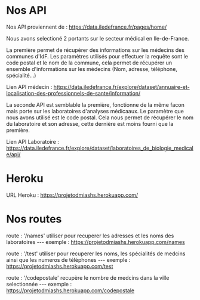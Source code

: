 
# Nos API
Nos API proviennent de : https://data.iledefrance.fr/pages/home/ 

Nous avons selectioné 2 portants sur le secteur médical en Ile-de-France.

La première permet de récupérer des informations sur les médecins des communes d'IdF. 
Les paramètres utilisés pour effectuer la requête sont le code postal et le nom de la commune, cela permet de récupérer un ensemble d'informations sur les médecins (Nom, adresse, téléphone, spécialité...)

Lien API médecin : https://data.iledefrance.fr/explore/dataset/annuaire-et-localisation-des-professionnels-de-sante/information/

La seconde API est semblable  la première, fonctionne de la même facon mais porte sur les laboratoires d'analyses médicaaux. Le paramètre que nous avons utilisé est le code postal.
Cela nous permet de récupérer le nom du laboratoire et son adresse, cette dernière est moins fourni que la première.

Lien API Laboratoire : https://data.iledefrance.fr/explore/dataset/laboratoires_de_biologie_medicale/api/


# Heroku

URL Heroku : https://projetodmiashs.herokuapp.com/

# Nos routes


route : '/names' utiliser pour recuperer les adresses et les noms des laboratoires
--- exemple : https://projetodmiashs.herokuapp.com/names

route : '/test' utiliser pour recuperer les noms, les spécialités de medcins ainsi que les numeros de téléphones
--- exemple : https://projetodmiashs.herokuapp.com/test

route : '/codepostale' recupère le nombre de medcins dans la ville selectionnée
--- exemple : https://projetodmiashs.herokuapp.com/codepostale



